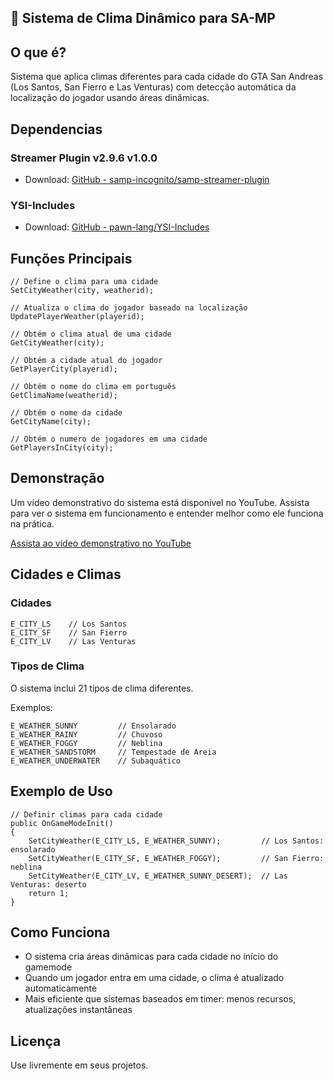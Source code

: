 ## 🫧 Sistema de Clima Dinâmico para SA-MP

## O que é?
Sistema que aplica climas diferentes para cada cidade do GTA San Andreas (Los Santos, San Fierro e Las Venturas) com detecção automática da localização do jogador usando áreas dinâmicas.

## Dependencias
### Streamer Plugin v2.9.6 v1.0.0
- Download: [GitHub - samp-incognito/samp-streamer-plugin](https://github.com/samp-incognito/samp-streamer-plugin/releases)

### YSI-Includes
- Download: [GitHub - pawn-lang/YSI-Includes](https://github.com/pawn-lang/YSI-Includes)

## Funções Principais

```pawn
// Define o clima para uma cidade
SetCityWeather(city, weatherid);

// Atualiza o clima do jogador baseado na localização
UpdatePlayerWeather(playerid);

// Obtém o clima atual de uma cidade
GetCityWeather(city);

// Obtém a cidade atual do jogador
GetPlayerCity(playerid);

// Obtém o nome do clima em português
GetClimaName(weatherid);

// Obtém o nome da cidade
GetCityName(city);

// Obtém o numero de jogadores em uma cidade
GetPlayersInCity(city); 
```
## Demonstração

Um vídeo demonstrativo do sistema está disponível no YouTube. Assista para ver o sistema em funcionamento e entender melhor como ele funciona na prática.

[Assista ao vídeo demonstrativo no YouTube](https://www.youtube.com/watch?v=v_XVzD7FW7g)
## Cidades e Climas

### Cidades
```pawn
E_CITY_LS    // Los Santos
E_CITY_SF    // San Fierro
E_CITY_LV    // Las Venturas
```

### Tipos de Clima
O sistema inclui 21 tipos de clima diferentes.

Exemplos:
```pawn
E_WEATHER_SUNNY         // Ensolarado
E_WEATHER_RAINY         // Chuvoso
E_WEATHER_FOGGY         // Neblina
E_WEATHER_SANDSTORM     // Tempestade de Areia
E_WEATHER_UNDERWATER    // Subaquático
```

## Exemplo de Uso

```pawn
// Definir climas para cada cidade
public OnGameModeInit()
{
    SetCityWeather(E_CITY_LS, E_WEATHER_SUNNY);         // Los Santos: ensolarado
    SetCityWeather(E_CITY_SF, E_WEATHER_FOGGY);         // San Fierro: neblina
    SetCityWeather(E_CITY_LV, E_WEATHER_SUNNY_DESERT);  // Las Venturas: deserto
    return 1;
}
```

## Como Funciona

- O sistema cria áreas dinâmicas para cada cidade no início do gamemode
- Quando um jogador entra em uma cidade, o clima é atualizado automaticamente
- Mais eficiente que sistemas baseados em timer: menos recursos, atualizações instantâneas

## Licença
Use livremente em seus projetos.
